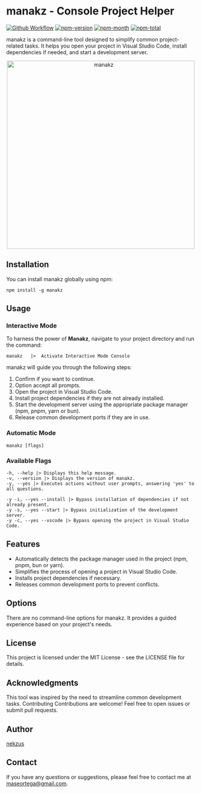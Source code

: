 # manakz - Console Project Helper

[![Github Workflow](https://github.com/nekzus/manakz/actions/workflows/publish.yml/badge.svg?event=push)](https://github.com/Nekzus/manakz/actions/workflows/publish.yml)
[![npm-version](https://img.shields.io/npm/v/manakz.svg?style=flat)](https://www.npmjs.com/package/manakz)
[![npm-month](https://img.shields.io/npm/dm/manakz.svg?style=flat)](https://www.npmjs.com/package/manakz)
[![npm-total](https://img.shields.io/npm/dt/manakz.svg?style=flat)](https://www.npmjs.com/package/manakz)

manakz is a command-line tool designed to simplify common project-related tasks. It helps you open your project in Visual Studio Code, install dependencies if needed, and start a development server.

<div align="center">
<img width="500" alt="manakz" src="https://res.cloudinary.com/dsvsl0b0b/image/upload/v1695847516/npm-package/f1vbrsucnuwyhdlo0tjo.png">
</div>

## Installation

You can install manakz globally using npm:

```
npm install -g manakz
```

## Usage

### Interactive Mode

To harness the power of **Manakz**, navigate to your project directory and run the command:

```
manakz   |>  Activate Interactive Mode Console
```

manakz will guide you through the following steps:

1. Confirm if you want to continue.
2. Option accept all prompts.
3. Open the project in Visual Studio Code.
4. Install project dependencies if they are not already installed.
5. Start the development server using the appropriate package manager (npm, pnpm, yarn or bun).
6. Release common development ports if they are in use.

### Automatic Mode

```
manakz [flags]
```

### Available Flags

```
-h, --help |> Displays this help message.
-v, --version |> Displays the version of manakz.
-y, --yes |> Executes actions without user prompts, answering 'yes' to all questions.

-y -i, --yes --install |> Bypass installation of dependencies if not already present.
-y -s, --yes --start |> Bypass initialization of the development server.
-y -c, --yes --vscode |> Bypass opening the project in Visual Studio Code.
```

## Features

- Automatically detects the package manager used in the project (npm, pnpm, bun or yarn).
- Simplifies the process of opening a project in Visual Studio Code.
- Installs project dependencies if necessary.
- Releases common development ports to prevent conflicts.

## Options

There are no command-line options for manakz. It provides a guided experience based on your project's needs.

## License

This project is licensed under the MIT License - see the LICENSE file for details.

## Acknowledgments

This tool was inspired by the need to streamline common development tasks.
Contributing
Contributions are welcome! Feel free to open issues or submit pull requests.

## Author

[nekzus](https://github.com/nekzus)

## Contact

If you have any questions or suggestions, please feel free to contact me at [maseortega@gmail.com](mailto:maseortega@gmail.com).
